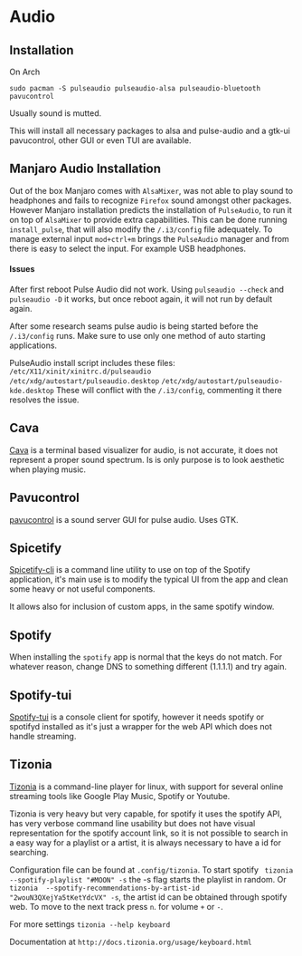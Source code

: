 # Audio

## Installation 
On Arch
```
sudo pacman -S pulseaudio pulseaudio-alsa pulseaudio-bluetooth pavucontrol
```

Usually sound is mutted.

This will install all necessary packages to alsa and pulse-audio and a gtk-ui pavucontrol, other GUI or even TUI are available.

## Manjaro Audio Installation
Out of the box Manjaro comes with `AlsaMixer`, was not able to play sound to headphones and fails to recognize `Firefox` sound amongst other packages. 
However Manjaro installation predicts the installation of `PulseAudio`, to run it on top of `AlsaMixer` to provide extra capabilities. This can be done running `install_pulse`, that will also modify the `/.i3/config` file adequately.
To manage external input `mod+ctrl+m` brings the `PulseAudio` manager and from there is easy to select the input. For example USB headphones.

#### Issues
After first reboot Pulse Audio did not work. Using `pulseaudio --check` and `pulseaudio -D` it works, but once reboot again, it will not run by default again. 

After some research seams pulse audio is being started before the `/.i3/config` runs. Make sure to use only one method of auto starting applications. 

PulseAudio install script includes these files:
`/etc/X11/xinit/xinitrc.d/pulseaudio`
`/etc/xdg/autostart/pulseaudio.desktop`
`/etc/xdg/autostart/pulseaudio-kde.desktop`
These will conflict with the `/.i3/config`, commenting it there resolves the issue.

## Cava
[Cava](https://github.com/karlstav/cava) is a terminal based visualizer for audio, is not accurate, it does not represent a proper sound spectrum. Is is only purpose is to look aesthetic when playing music.

## Pavucontrol
[pavucontrol](https://freedesktop.org/software/pulseaudio/pavucontrol/) is a sound server GUI for pulse audio. Uses GTK.

## Spicetify
[Spicetify-cli](https://github.com/khanhas/spicetify-cli) is a command line utility to use on top of the Spotify application, it's main use is to modify the typical UI from the app and clean some heavy or not useful components.

It allows also for inclusion of custom apps, in the same spotify window.

## Spotify
When installing the `spotify` app is normal that the keys do not match. For whatever reason, change DNS to something different (1.1.1.1) and try again.

## Spotify-tui
[Spotify-tui](https://github.com/Rigellute/spotify-tui) is a console client for spotify, however it needs spotify or spotifyd installed as it's just a wrapper for the web API which does not handle streaming.

## Tizonia
[Tizonia](http://tizonia.org/) is a command-line player for linux, with support for several online streaming tools like Google Play Music, Spotify or Youtube.

Tizonia is very heavy but very capable, for spotify it uses the spotify API, has very verbose command line usability but does not have visual representation for the spotify account link, so it is not possible to search in a easy way for a playlist or a artist, it is always necessary to have a id for searching.

Configuration file can be found at `.config/tizonia`. 
To start spotify ` tizonia --spotify-playlist "#MOON" -s` the -s flag starts the playlist in random.
Or `tizonia  --spotify-recommendations-by-artist-id "2wouN3QXejYa5tKetYdcVX" -s`, the artist id can be obtained through spotify web.
To move to the next track press `n`. for volume `+` or `-`.

For more settings `tizonia --help keyboard`

Documentation at `http://docs.tizonia.org/usage/keyboard.html`